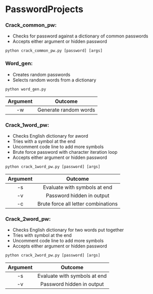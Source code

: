 # PasswordProjects
### Crack_common_pw: 
- Checks for password against a dictionary of common passwords
- Accepts either argument or hidden password
```
python crack_common_pw.py [password] [args]
```

### Word_gen: 
- Creates random passwords 
- Selects random words from a dictionary
```
python word_gen.py
```
| Argument  | Outcome |
|:-------------:|:-------------:|
|-w| Generate random words|

### Crack_1word_pw: 
- Checks English dictionary for aword
- Tries with a symbol at the end
- Uncomment code line to add more symbols
- Brute force password with character iteration loop
- Accepts either argument or hidden password
```
python crack_1word_pw.py [password] [args]
```
| Argument  | Outcome |
|:-------------:|:-------------:|
|-s| Evaluate with symbols at end|
|-v| Password hidden in output|
|-c| Brute force all letter combinations|

### Crack_2word_pw: 
- Checks English dictionary for two words put together
- Tries with symbol at the end
- Uncomment code line to add more symbols
- Accepts either argument or hidden password
```
python crack_2word_pw.py [password] [args]
```
| Argument  | Outcome |
|:-------------:|:-------------:|
|-s| Evaluate with symbols at end|
|-v| Password hidden in output|